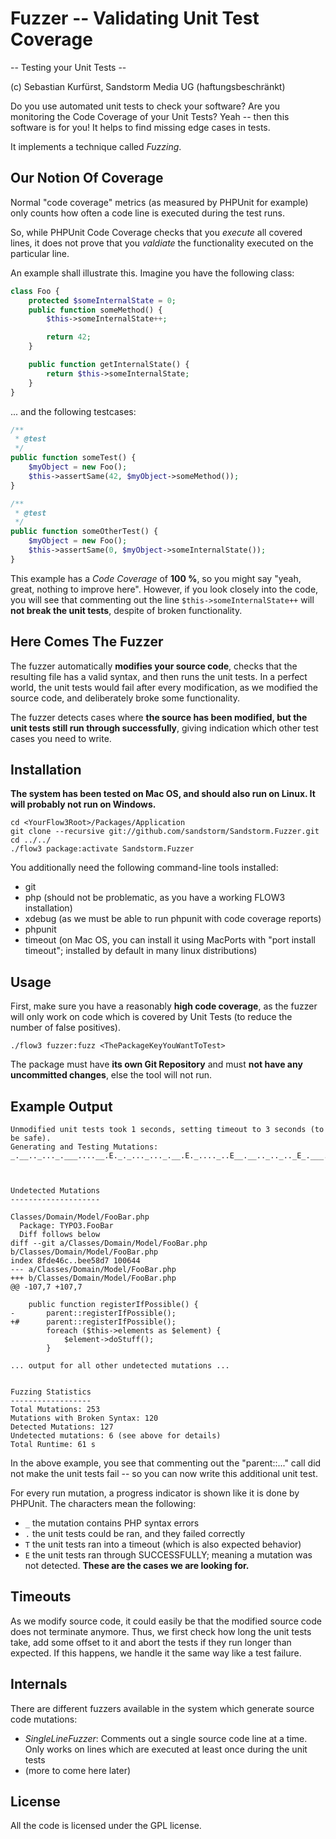 Fuzzer -- Validating Unit Test Coverage
=======================================

-- Testing your Unit Tests --

(c) Sebastian Kurfürst, Sandstorm Media UG (haftungsbeschränkt)

Do you use automated unit tests to check your software?
Are you monitoring the Code Coverage of your Unit Tests?
Yeah -- then this software is for you! It helps to find missing edge cases in tests.

It implements a technique called *Fuzzing*.

Our Notion Of Coverage
----------------------

Normal "code coverage" metrics (as measured by PHPUnit for example) only counts
how often a code line is executed during the test runs.

So, while PHPUnit Code Coverage checks that you *execute* all covered lines,
it does not prove that you *valdiate* the functionality executed on the particular
line.

An example shall illustrate this. Imagine you have the following class:

``` php
class Foo {
	protected $someInternalState = 0;
	public function someMethod() {
		$this->someInternalState++;

		return 42;
	}

	public function getInternalState() {
		return $this->someInternalState;
	}
}
```

... and the following testcases:

``` php
/**
 * @test
 */
public function someTest() {
	$myObject = new Foo();
	$this->assertSame(42, $myObject->someMethod());
}

/**
 * @test
 */
public function someOtherTest() {
	$myObject = new Foo();
	$this->assertSame(0, $myObject->someInternalState());
}
```

This example has a *Code Coverage* of **100 %**, so you might say "yeah, great,
nothing to improve here". However, if you look closely into the code, you will
see that commenting out the line `$this->someInternalState++` will **not break
the unit tests**, despite of broken functionality.

Here Comes The Fuzzer
---------------------

The fuzzer automatically **modifies your source code**, checks that the resulting
file has a valid syntax, and then runs the unit tests. In a perfect world, the
unit tests would fail after every modification, as we modified the source code,
and deliberately broke some functionality.

The fuzzer detects cases where **the source has been modified, but the unit tests
still run through successfully**, giving indication which other test cases you
need to write.

Installation
------------

**The system has been tested on Mac OS, and should also run on Linux. It will
probably not run on Windows.**

```
cd <YourFlow3Root>/Packages/Application
git clone --recursive git://github.com/sandstorm/Sandstorm.Fuzzer.git
cd ../../
./flow3 package:activate Sandstorm.Fuzzer
```

You additionally need the following command-line tools installed:

- git
- php (should not be problematic, as you have a working FLOW3 installation)
- xdebug (as we must be able to run phpunit with code coverage reports)
- phpunit
- timeout (on Mac OS, you can install it using MacPorts with "port install timeout"; installed by default in many linux distributions)

Usage
-----

First, make sure you have a reasonably **high code coverage**, as the fuzzer
will only work on code which is covered by Unit Tests (to reduce the number of false
positives).

```
./flow3 fuzzer:fuzz <ThePackageKeyYouWantToTest>
```

The package must have **its own Git Repository** and must **not have any uncommitted
changes**, else the tool will not run.

Example Output
--------------

```
Unmodified unit tests took 1 seconds, setting timeout to 3 seconds (to be safe).
Generating and Testing Mutations:
_.__.._..._.___....__.E._._..._..._.__.E._...._..E__.__.._.._.._E_.___._.___...E_.._._._..._.T._..._



Undetected Mutations
--------------------

Classes/Domain/Model/FooBar.php
  Package: TYPO3.FooBar
  Diff follows below
diff --git a/Classes/Domain/Model/FooBar.php b/Classes/Domain/Model/FooBar.php
index 8fde46c..bee58d7 100644
--- a/Classes/Domain/Model/FooBar.php
+++ b/Classes/Domain/Model/FooBar.php
@@ -107,7 +107,7

 	public function registerIfPossible() {
-		parent::registerIfPossible();
+# 		parent::registerIfPossible();
 		foreach ($this->elements as $element) {
 			$element->doStuff();
 		}

... output for all other undetected mutations ...


Fuzzing Statistics
------------------
Total Mutations: 253
Mutations with Broken Syntax: 120
Detected Mutations: 127
Undetected mutations: 6 (see above for details)
Total Runtime: 61 s

```

In the above example, you see that commenting out the "parent::..." call
did not make the unit tests fail -- so you can now write this additional
unit test.

For every run mutation, a progress indicator is shown like it is done by
PHPUnit. The characters mean the following:

- `_` the mutation contains PHP syntax errors
- `.` the unit tests could be ran, and they failed correctly
- `T` the unit tests ran into a timeout (which is also expected behavior)
- `E` the unit tests ran through SUCCESSFULLY; meaning a mutation was not detected.
  **These are the cases we are looking for.**

Timeouts
--------

As we modify source code, it could easily be that the modified source code does
not terminate anymore. Thus, we first check how long the unit tests take, add
some offset to it and abort the tests if they run longer than expected. If this
happens, we handle it the same way like a test failure.

Internals
---------

There are different fuzzers available in the system which generate source code
mutations:

- *SingleLineFuzzer*: Comments out a single source code line at a time. Only
  works on lines which are executed at least once during the unit tests
- (more to come here later)

License
-------

All the code is licensed under the GPL license.